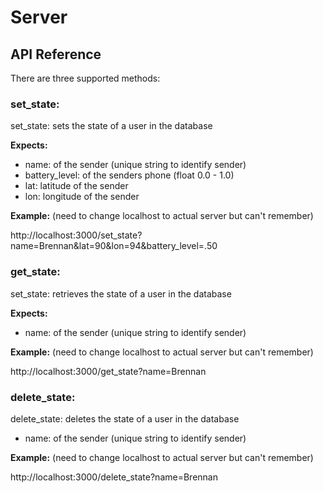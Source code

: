 # Server

## API Reference
There are three supported methods:

### set_state:
set\_state: sets the state of a user in the database

**Expects:**

* name: of the sender (unique string to identify sender)
* battery_level: of the senders phone (float 0.0 - 1.0)
* lat: latitude of the sender
* lon: longitude of the sender

**Example:** (need to change localhost to actual server but can't remember)

http://localhost:3000/set_state?name=Brennan&lat=90&lon=94&battery_level=.50

### get_state:
set\_state: retrieves the state of a user in the database

**Expects:**

* name: of the sender (unique string to identify sender)

**Example:** (need to change localhost to actual server but can't remember)

http://localhost:3000/get_state?name=Brennan

### delete_state:
delete\_state: deletes the state of a user in the database

* name: of the sender (unique string to identify sender)

**Example:** (need to change localhost to actual server but can't remember)

http://localhost:3000/delete_state?name=Brennan

